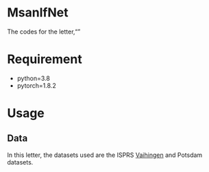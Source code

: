 # MsanlfNet

The codes for the letter,“”

# Requirement

- python=3.8  
- pytorch=1.8.2

# Usage
## Data

In this letter, the datasets used are the ISPRS [Vaihingen](https:) and Potsdam datasets.

